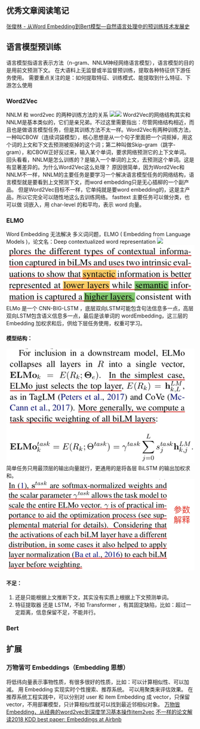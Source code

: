 ## 优秀文章阅读笔记
[张俊林 - 从Word Embedding到Bert模型—自然语言处理中的预训练技术发展史](https://zhuanlan.zhihu.com/p/49271699)
## 语言模型预训练
语言模型指语言表示方法（n-gram、NNLM神经网络语言模型），语言模型的目的是用前文预测下文。
在大语料上无监督或半监督预训练，提取各种特征供下游任务使用。
需要重点关注的是：如何提取特征、训练模式、能提取到什么特征、下游怎么使用
### Word2Vec
NNLM 和 word2vec 的两种训练方法的关系
![](./_image/2019-01-16-23-13-35.jpg?r=50)![](./_image/2019-01-16-23-14-31.jpg?r=54)
    Word2Vec的网络结构其实和NNLM是基本类似的，它们是亲兄弟。不过这里需要指出：尽管网络结构相近，而且也是做语言模型任务，但是其训练方法不太一样。Word2Vec有两种训练方法，一种叫CBOW（连续词袋模型），核心思想是从一个句子里面把一个词抠掉，用这个词的上文和下文去预测被抠掉的这个词；第二种叫做Skip-gram（跳字-gram），和CBOW正好反过来，输入某个单词，要求网络预测它的上下文单词。回头看看，NNLM是怎么训练的？是输入一个单词的上文，去预测这个单词。这是有显著差异的。为什么Word2Vec这么处理？
原因很简单，因为Word2Vec和NNLM不一样，NNLM的主要任务是要学习一个解决语言模型任务的网络结构，语言模型就是要看到上文预测下文，而word embedding只是无心插柳的一个副产品。
但是Word2Vec目标不一样，它单纯就是要word embedding的，这是主产品，所以它完全可以随性地这么去训练网络。
fasttext 主要任务可以做分类，也可以做 词嵌入，用 char-level 的和平均，表示 word 向量。
### ELMO
Word Embedding 无法解决 多义词问题，ELMO ( Embedding from Language Models )，论文名：Deep contextualized word representation
![](./_image/2019-01-22-16-19-48.jpg)
![](./_image/2019-01-25-16-07-39.jpg)
ELMo 是一个 CNN-BIG-LSTM ，底层双向LSTM可能包含句法信息多一点，高层双向LSTM包含语义信息多一点，最后是该单词的 wordEmbedding，这三层的 Embedding 加权求和后，供给下层任务使用，权重可学习。
#### 模型结构：
![](./_image/2019-01-25-15-54-13.jpg)
简单任务只用最顶层的输出向量就行，更通用的是将各层 BiLSTM 的输出加权求和。
![](./_image/2019-01-25-16-15-04.jpg)
#### 不足：
1. 还是只能根据上文推断下文，其实没有实质上根据上下文预测单词。
2. 特征提取器 还是 LSTM，不如 Transformer ，有其固定缺陷，比如：超过一定距离，信息保留不足，不能并行。
### Bert

## 扩展
### 万物皆可 Embeddings（Embedding 思想）
将低纬向量表示事物性质，有很多很好的性质，比如：可以计算相似性、可以加减。
用 Embedding 实现实时个性搜索、推荐系统。
可以用聚类来评估效果。
在推荐系统工程实践中，可以分别对 user 和 item Embedding 成 vector，只保留 vector，不用部署模型，只计算相似性就可以找到最近邻相似对象。
[万物皆Embedding，从经典的word2vec到深度学习基本操作item2vec](https://zhuanlan.zhihu.com/p/53194407)
[不一样的论文解读2018 KDD best paper: Embeddings at Airbnb](https://zhuanlan.zhihu.com/p/49537461)